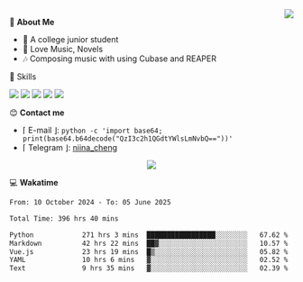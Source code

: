<a href="#">
    <img align="right" src="https://github-readme-stats-tau-lilac-25.vercel.app/api?username=irorange27&count_private=true&show_icons=true&theme=transparent" />
</a>

💭 **About Me**

- 🏫 A college junior student
- 🍕 Love Music, Novels
- 🎶 Composing music with using Cubase and REAPER


🚀 Skills

![](https://img.shields.io/badge/-python-3e74a2?style=for-the-badge&logo=Python&logoColor=fff
)
![](https://img.shields.io/badge/-javascript-f0db4f?style=for-the-badge&logo=JavaScript&logoColor=fff
)
![](https://img.shields.io/badge/-vue3-41b883?style=for-the-badge&logo=Vue.js&logoColor=fff
)
![](https://img.shields.io/badge/-docker-2496ed?style=for-the-badge&logo=Docker&logoColor=fff
)
![](https://img.shields.io/badge/-linux-000000?style=for-the-badge&logo=Linux&logoColor=fff&color=000
)

😊 **Contact me**

- ⌈ E-mail ⌋: `python -c 'import base64; print(base64.b64decode("QzI3c2h1QGdtYWlsLmNvbQ=="))'`
- ⌈ Telegram ⌋: [niina_cheng](https://t.me/niina_cheng)

</p>
    <p align="center">
    <img src="https://profile-counter.glitch.me/{irorange27}/count.svg" />
</p>

💻 **Wakatime**

<!--START_SECTION:waka-->

```txt
From: 10 October 2024 - To: 05 June 2025

Total Time: 396 hrs 40 mins

Python            271 hrs 3 mins  █████████████████░░░░░░░░   67.62 %
Markdown          42 hrs 22 mins  ██▓░░░░░░░░░░░░░░░░░░░░░░   10.57 %
Vue.js            23 hrs 19 mins  █▒░░░░░░░░░░░░░░░░░░░░░░░   05.82 %
YAML              10 hrs 6 mins   ▓░░░░░░░░░░░░░░░░░░░░░░░░   02.52 %
Text              9 hrs 35 mins   ▓░░░░░░░░░░░░░░░░░░░░░░░░   02.39 %
```

<!--END_SECTION:waka-->

